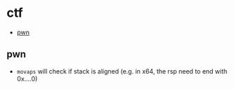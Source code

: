 # ctf
- [pwn](#pwn)

## pwn
 - `movaps` will check if stack is aligned (e.g. in x64, the rsp need to end with 0x....0)
